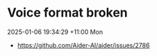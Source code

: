 # Voice format broken

2025-01-06 19:34:29 +11:00 Mon
- https://github.com/Aider-AI/aider/issues/2786